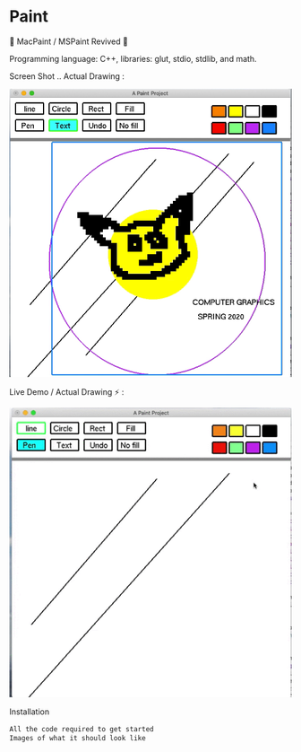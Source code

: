 # Paint
🎨 MacPaint / MSPaint Revived 🚀

Programming language: C++, libraries: glut, stdio, stdlib, and
math. 

Screen Shot .. Actual Drawing : &nbsp;

![Paint tool Demo]( https://github.com/Helloessam/Paint-tool/blob/master/Paint%20Project.png )

Live Demo / Actual Drawing ⚡️ :&nbsp;

![Paint tool Demo](https://github.com/Helloessam/Paint-tool/blob/master/Paint%20Project.gif)

Installation

    All the code required to get started
    Images of what it should look like

